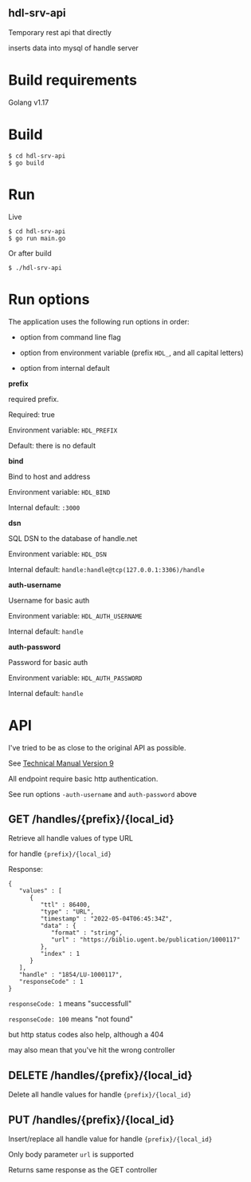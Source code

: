 hdl-srv-api
-----------

Temporary rest api that directly

inserts data into mysql of handle server

# Build requirements

Golang v1.17

# Build

```
$ cd hdl-srv-api
$ go build
```

# Run

Live

```
$ cd hdl-srv-api
$ go run main.go
```

Or after build

```
$ ./hdl-srv-api
```

# Run options

The application uses the following run options in order:

* option from command line flag

* option from environment variable (prefix `HDL_`, and all capital letters)

* option from internal default

**prefix**

  required prefix.

  Required: true

  Environment variable: `HDL_PREFIX`

  Default: there is no default

**bind**

  Bind to host and address

  Environment variable: `HDL_BIND`

  Internal default: `:3000`

**dsn**

  SQL DSN to the database of handle.net

  Environment variable: `HDL_DSN`

  Internal default: `handle:handle@tcp(127.0.0.1:3306)/handle`

**auth-username**

  Username for basic auth

  Environment variable: `HDL_AUTH_USERNAME`

  Internal default: `handle`

**auth-password**

  Password for basic auth

  Environment variable: `HDL_AUTH_PASSWORD`

  Internal default: `handle`

# API

I've tried to be as close to the original API as possible.

See [Technical Manual Version 9](http://www.handle.net/tech_manual/HN_Tech_Manual_9.pdf)

All endpoint require basic http authentication.

See run options `-auth-username` and `auth-password` above

## GET /handles/{prefix}/{local_id}

Retrieve all handle values of type URL

for handle `{prefix}/{local_id}`

Response:

```
{
   "values" : [
      {
         "ttl" : 86400,
         "type" : "URL",
         "timestamp" : "2022-05-04T06:45:34Z",
         "data" : {
            "format" : "string",
            "url" : "https://biblio.ugent.be/publication/1000117"
         },
         "index" : 1
      }
   ],
   "handle" : "1854/LU-1000117",
   "responseCode" : 1
}
```

`responseCode: 1` means "successfull"

`responseCode: 100` means "not found"

but http status codes also help, although a 404

may also mean that you've hit the wrong controller

## DELETE /handles/{prefix}/{local_id}

Delete all handle values for handle `{prefix}/{local_id}`

## PUT /handles/{prefix}/{local_id}

Insert/replace all handle value for handle `{prefix}/{local_id}`

Only body parameter `url` is supported

Returns same response as the GET controller
